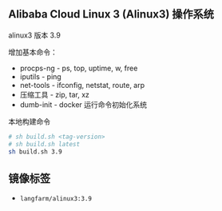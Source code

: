 
## Alibaba Cloud Linux 3 (Alinux3) 操作系统

alinux3 版本 3.9

增加基本命令：

* procps-ng - ps, top, uptime, w, free
* iputils - ping
* net-tools - ifconfig, netstat, route, arp
* 压缩工具 - zip, tar, xz
* dumb-init - docker 运行命令初始化系统

本地构建命令
```bash
# sh build.sh <tag-version>
# sh build.sh latest
sh build.sh 3.9
```

## 镜像标签

* ```langfarm/alinux3:3.9```
